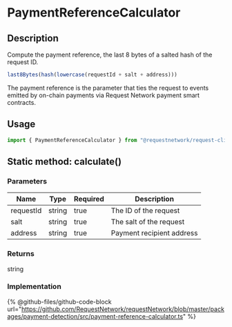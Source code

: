 # PaymentReferenceCalculator

## Description

Compute the payment reference, the last 8 bytes of a salted hash of the request ID.

```typescript
last8Bytes(hash(lowercase(requestId + salt + address)))
```

The payment reference is the parameter that ties the request to events emitted by on-chain payments via Request Network payment smart contracts.

## Usage

```typescript
import { PaymentReferenceCalculator } from "@requestnetwork/request-client.js";
```

## Static method: calculate()

### Parameters

<table data-full-width="true"><thead><tr><th>Name</th><th>Type</th><th data-type="checkbox">Required</th><th>Description</th></tr></thead><tbody><tr><td>requestId</td><td>string</td><td>true</td><td>The ID of the request</td></tr><tr><td>salt</td><td>string</td><td>true</td><td>The salt of the request</td></tr><tr><td>address</td><td>string</td><td>true</td><td>Payment recipient address</td></tr></tbody></table>

### Returns

string

### Implementation

{% @github-files/github-code-block url="https://github.com/RequestNetwork/requestNetwork/blob/master/packages/payment-detection/src/payment-reference-calculator.ts" %}

